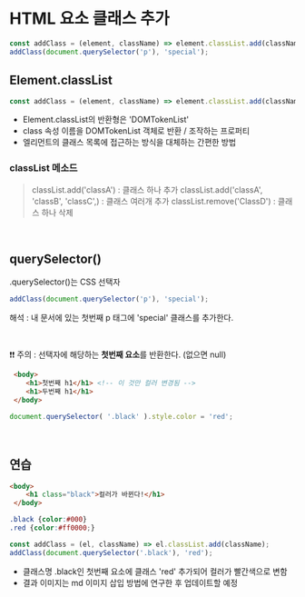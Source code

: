 # HTML 요소 클래스 추가
```javascript
const addClass = (element, className) => element.classList.add(className);
addClass(document.querySelector('p'), 'special');
```

## Element.classList
```javascript
const addClass = (element, className) => element.classList.add(className);
```

 - Element.classList의 반환형은 'DOMTokenList'
 - class 속성 이름을 DOMTokenList 객체로 반환 / 조작하는 프로퍼티
 - 엘리먼트의 클래스 목록에 접근하는 방식을 대체하는 간편한 방법

 ### classList 메소드

>classList.add('classA')  : 클래스 하나 추가
classList.add('classA', 'classB', 'classC',)  : 클래스 여러개 추가
classList.remove('ClassD') : 클래스 하나 삭제
<br>

## querySelector()
.querySelector()는 CSS 선택자
```javascript
addClass(document.querySelector('p'), 'special');
```
해석 : 내 문서에 있는 첫번째 p 태그에 'special' 클래스를 추가한다.

<br>

 ❗❗ 주의 : 선택자에 해당하는 **첫번째 요소**를 반환한다. (없으면 null)


```html
 <body>
	<h1>첫번째 h1</h1> <!-- 이 것만 컬러 변경됨 -->
	<h1>두번째 h1</h1>
 </body>
 ```

``` javascript
document.querySelector( '.black' ).style.color = 'red';
```
<br>

## 연습
```html
<body>
	<h1 class="black">컬러가 바뀐다!</h1>
 </body>
```
```css
.black {color:#000}
.red {color:#ff0000;}
```
```javascript
const addClass = (el, className) => el.classList.add(className);
addClass(document.querySelector('.black'), 'red');
```
- 클래스명 .black인 첫번째 요소에 클래스 'red' 추가되어 컬러가 빨간색으로 변함
- 결과 이미지는 md 이미지 삽입 방법에 연구한 후 업데이트할 예정
